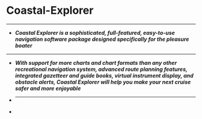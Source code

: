 # Coastal-Explorer

___

+  ***Coastal Explorer is a sophisticated, full-featured, easy-to-use navigation software package designed specifically for the pleasure boater***

___

+  ***With support for more charts and chart formats than any other recreational navigation system, advanced route planning features, integrated gazetteer and guide books, virtual instrument display, and obstacle alerts, Coastal Explorer will help you make your next cruise safer and more enjoyable***

+  ___

+  
